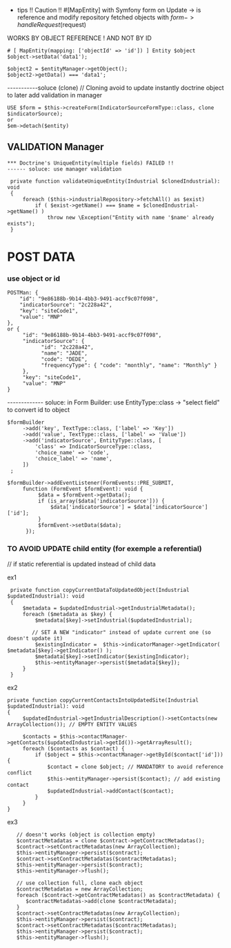 - tips
 !! Caution !! #[MapEntity] with Symfony form on Update 
-> is reference and modify repository fetched objects with $form->handleRequest($request)

WORKS BY OBJECT REFERENCE ! AND NOT BY ID
```
# [ MapEntity(mapping: ['objectId' => 'id']) ] Entity $object
$object->setData('data1');

$object2 = $entityManager->getObject();
$object2->getData() === 'data1';
```

-----------soluce (clone) 
// Cloning avoid to update instantly doctrine object to later add validation in manager

```
USE $form = $this->createForm(IndicatorSourceFormType::class, clone $indicatorSource);
or
$em->detach($entity)
```

## VALIDATION Manager

```
*** Doctrine's UniqueEntity(multiple fields) FAILED !!
------ soluce: use manager validation

 private function validateUniqueEntity(Industrial $clonedIndustrial): void
 {
     foreach ($this->industrialRepository->fetchAll() as $exist)
         if ( $exist->getName() === $name = $clonedIndustrial->getName() )
             throw new \Exception("Entity with name '$name' already exists"); 
 }
```

# POST DATA

### use object or id

```
POSTMan: {
    "id": "9e86188b-9b14-4bb3-9491-accf9c07f098",
    "indicatorSource": "2c228a42",
    "key": "siteCode1",
    "value": "MNP"
},
or {
     "id": "9e86188b-9b14-4bb3-9491-accf9c07f098",
     "indicatorSource": {
           "id": "2c228a42",
           "name": "JADE",
           "code": "DEDE",
           "frequencyType": { "code": "monthly", "name": "Monthly" }
     },
     "key": "siteCode1",
     "value": "MNP"
}
```

------------- soluce: 
in Form Builder:  use  EntityType::class ->  "select field" to convert id to object
```
$formBuilder
     ->add('key', TextType::class, ['label' => 'Key'])
     ->add('value', TextType::class, ['label' => 'Value'])
     ->add('indicatorSource', EntityType::class, [          
         'class' => IndicatorSourceType::class,
         'choice_name' => 'code',
         'choice_label' => 'name',
     ])
 ;

$formBuilder->addEventListener(FormEvents::PRE_SUBMIT,
     function (FormEvent $formEvent): void {
          $data = $formEvent->getData();
          if (is_array($data['indicatorSource'])) {
              $data['indicatorSource'] = $data['indicatorSource']['id'];
          }
          $formEvent->setData($data);
      });
```


### TO AVOID UPDATE child entity (for exemple a referential)
// if static referential is updated instead of child data

ex1
```
 private function copyCurrentDataToUpdatedObject(Industrial $updatedIndustrial): void
 {
     $metadata = $updatedIndustrial->getIndustrialMetadata();
     foreach ($metadata as $key) {
         $metadata[$key]->setIndustrial($updatedIndustrial);

        // SET A NEW "indicator" instead of update current one (so doesn't update it)
         $existingIndicator =  $this->indicatorManager->getIndicator( $metadata[$key]->getIndicator() );
         $metadata[$key]->setIndicator($existingIndicator);
         $this->entityManager->persist($metadata[$key]);
     }
 }
```

ex2
```
private function copyCurrentContactsIntoUpdatedSite(Industrial $updatedIndustrial): void
{
     $updatedIndustrial->getIndustrialDescription()->setContacts(new ArrayCollection()); // EMPTY ENTITY VALUES

     $contacts = $this->contactManager->getContacts($updatedIndustrial->getId())->getArrayResult(); 
     foreach ($contacts as $contact) {
         if ($object = $this->contactManager->getById($contact['id'])) {
             $contact = clone $object; // MANDATORY to avoid reference conflict
             $this->entityManager->persist($contact); // add existing contact
             $updatedIndustrial->addContact($contact);
         }
     }
}
```

ex3
```
   // doesn't works (object is collection empty)
   $contractMetadatas = clone $contract->getContractMetadatas();
   $contract->setContractMetadatas(new ArrayCollection);
   $this->entityManager->persist($contract);
   $contract->setContractMetadatas($contractMetadatas);
   $this->entityManager->persist($contract);
   $this->entityManager->flush();

   // use collection full, clone each object
   $contractMetadatas = new ArrayCollection;
   foreach ($contract->getContractMetadatas() as $contractMetadata) {
      $contractMetadatas->add(clone $contractMetadata);
   }
   $contract->setContractMetadatas(new ArrayCollection);
   $this->entityManager->persist($contract);
   $contract->setContractMetadatas($contractMetadatas);
   $this->entityManager->persist($contract);
   $this->entityManager->flush();
```
